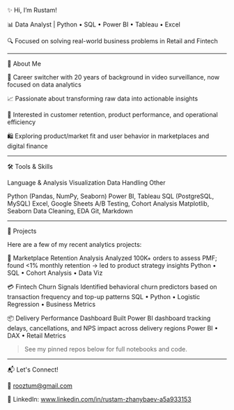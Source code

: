 ✨ Hi, I’m Rustam!

📊 Data Analyst | Python • SQL • Power BI • Tableau • Excel

🔍 Focused on solving real-world business problems in Retail and Fintech


---

🧠 About Me

🎯 Career switcher with 20 years of background in video surveillance, now focused on data analytics

📈 Passionate about transforming raw data into actionable insights

🔎 Interested in customer retention, product performance, and operational efficiency

🛍️ Exploring product/market fit and user behavior in marketplaces and digital finance



---

🛠️ Tools & Skills

Language & Analysis	Visualization	Data Handling	Other

Python (Pandas, NumPy, Seaborn)	Power BI, Tableau	SQL (PostgreSQL, MySQL)	Excel, Google Sheets
A/B Testing, Cohort Analysis	Matplotlib, Seaborn	Data Cleaning, EDA	Git, Markdown



---

📂 Projects

Here are a few of my recent analytics projects:

🛒 Marketplace Retention Analysis
Analyzed 100K+ orders to assess PMF; found <1% monthly retention → led to product strategy insights
Python • SQL • Cohort Analysis • Data Viz

💳 Fintech Churn Signals
Identified behavioral churn predictors based on transaction frequency and top-up patterns
SQL • Python • Logistic Regression • Business Metrics

📦 Delivery Performance Dashboard
Built Power BI dashboard tracking delays, cancellations, and NPS impact across delivery regions
Power BI • DAX • Retail Metrics


> See my pinned repos below for full notebooks and code.




---

📬 Let's Connect!

📧 rooztum@gmail.com

💼 LinkedIn: www.linkedin.com/in/rustam-zhanybaev-a5a933153
